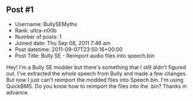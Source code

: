 ## Post #1
- Username: BullySEMyths
- Rank: ultra-n00b
- Number of posts: 1
- Joined date: Thu Sep 08, 2011 7:46 am
- Post datetime: 2011-09-07T23:50:16+00:00
- Post Title: Bully SE - Reimport audio files into speech.bin

Hey!
I'm a Bully SE modder but there's something that I still didn't figured out. I've extracted the whole speech from Bully and made a few changes. But now I just can't reimport the modded files into Speech.bin. I'm using QuickBMS. Do you know how to reimport the files into the .bin? Thanks in advance.

